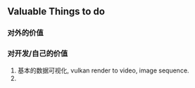 ## Valuable Things to do

### 对外的价值

### 对开发/自己的价值

1. 基本的数据可视化, vulkan render to video, image sequence.
2. 

